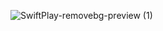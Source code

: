 ![SwiftPlay-removebg-preview (1)](https://github.com/user-attachments/assets/2f96e933-6af6-43b9-976b-d42b19568622)
